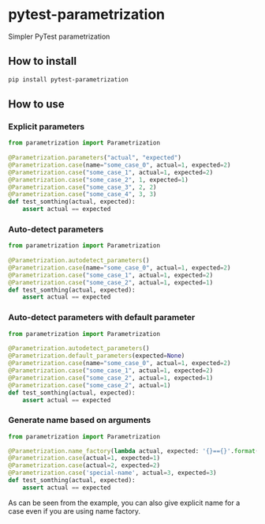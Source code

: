 # pytest-parametrization
Simpler PyTest parametrization

## How to install
```bash
pip install pytest-parametrization
```


## How to use
### Explicit parameters
```python
from parametrization import Parametrization
 
@Parametrization.parameters("actual", "expected")
@Parametrization.case(name="some_case_0", actual=1, expected=2)
@Parametrization.case("some_case_1", actual=1, expected=2)
@Parametrization.case("some_case_2", 1, expected=1)
@Parametrization.case("some_case_3", 2, 2)
@Parametrization.case("some_case_4", 3, 3)
def test_somthing(actual, expected):
    assert actual == expected
```
### Auto-detect parameters
```python
from parametrization import Parametrization
 
@Parametrization.autodetect_parameters()
@Parametrization.case(name="some_case_0", actual=1, expected=2)
@Parametrization.case("some_case_1", actual=1, expected=2)
@Parametrization.case("some_case_2", actual=1, expected=1)
def test_somthing(actual, expected):
    assert actual == expected
```
### Auto-detect parameters with default parameter
```python
from parametrization import Parametrization
 
@Parametrization.autodetect_parameters()
@Parametrization.default_parameters(expected=None)
@Parametrization.case(name="some_case_0", actual=1, expected=2)
@Parametrization.case("some_case_1", actual=1, expected=2)
@Parametrization.case("some_case_2", actual=1, expected=1)
@Parametrization.case("some_case_2", actual=1)
def test_somthing(actual, expected):
    assert actual == expected
```
### Generate name based on arguments
```python
from parametrization import Parametrization

@Parametrization.name_factory(lambda actual, expected: '{}=={}'.format(a, b))
@Parametrization.case(actual=1, expected=1)
@Parametrization.case(actual=2, expected=2)
@Parametrization.case('special-name', actual=3, expected=3)
def test_somthing(actual, expected):
    assert actual == expected
```

As can be seen from the example, you can also give explicit name for a case
even if you are using name factory.
